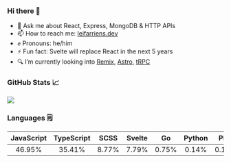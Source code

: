 ### Hi there 👋

- 💬 Ask me about React, Express, MongoDB & HTTP APIs
- 📫 How to reach me: [leifarriens.dev](https://leifarriens.dev)
- ✊ Pronouns: he/him
- ⚡ Fun fact: Svelte will replace React in the next 5 years
- 🔍 I’m currently looking into [Remix](https://remix.run), [Astro](https://astro.build), [tRPC](https://trpc.io/)

### GitHub Stats 📈

<picture>
    <source
      srcset="https://github-readme-stats.vercel.app/api?username=leifarriens&show_icons=true&hide_title=true&hide_rank=true&count_private=true&theme=github_dark"
      media="(prefers-color-scheme: dark)"
    />
    <source
      srcset="https://github-readme-stats.vercel.app/api?username=leifarriens&show_icons=true&hide_title=true&hide_rank=true&count_private=true"
      media="(prefers-color-scheme: light), (prefers-color-scheme: no-preference)"
    />
    <img src="https://github-readme-stats.vercel.app/api?username=leifarriens&show_icons=true&hide_title=true&hide_rank=true&count_private=true" />
  </picture>

### Languages 🗒️

|JavaScript|TypeScript|SCSS|Svelte|Go|Python|PHP|Shell|Rust|Dockerfile|
|:---:|:---:|:---:|:---:|:---:|:---:|:---:|:---:|:---:|:---:|
|46.95%|35.41%|8.77%|7.79%|0.75%|0.14%|0.11%|0.07%|0.02%|0.01%|
